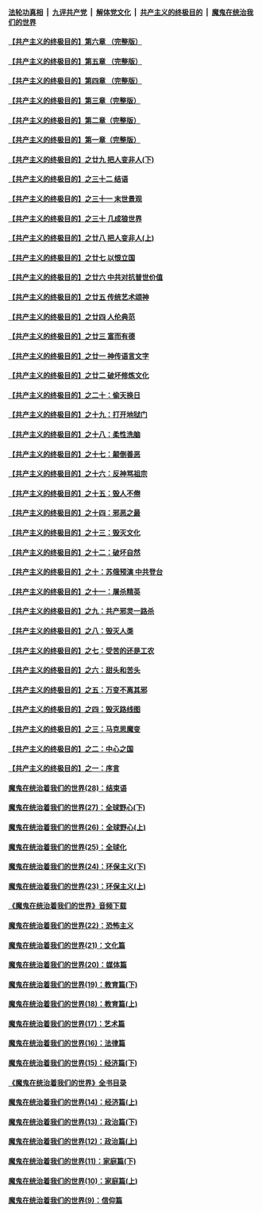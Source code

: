 ####  [法轮功真相](../../../../basic/blob/master/README.md?t=06261802) &nbsp;|&nbsp; [九评共产党](../../../../9ping.md/blob/master/README.md?t=06261802) &nbsp;|&nbsp; [解体党文化](../../../../jtdwh.md/blob/master/README.md?t=06261802)  &nbsp;|&nbsp; [共产主义的终极目的](../../../../gczydzjmd.md/blob/master/README.md?t=06261802) &nbsp;|&nbsp; [魔鬼在统治我们的世界](../../../../mgztzwmdsj.md/blob/master/README.md?t=06261802) 

#### [【共产主义的终极目的】第六章 （完整版）](../pages/nsc422/n11428913.md?t=06261802) 

#### [【共产主义的终极目的】第五章 （完整版）](../pages/nsc422/n11428912.md?t=06261802) 

#### [【共产主义的终极目的】第四章 （完整版）](../pages/nsc422/n11428907.md?t=06261802) 

#### [【共产主义的终极目的】第三章（完整版）](../pages/nsc422/n11428848.md?t=06261802) 

#### [【共产主义的终极目的】第二章（完整版）](../pages/nsc422/n11428831.md?t=06261802) 

#### [【共产主义的终极目的】第一章（完整版）](../pages/nsc422/n11417651.md?t=06261802) 

#### [【共产主义的终极目的】之廿九 把人变非人(下)](../pages/nsc422/n11344140.md?t=06261802) 

#### [【共产主义的终极目的】之三十二 结语](../pages/nsc422/n11360535.md?t=06261802) 

#### [【共产主义的终极目的】之三十一 末世景观](../pages/nsc422/n11351129.md?t=06261802) 

#### [【共产主义的终极目的】之三十 几成狼世界](../pages/nsc422/n11348280.md?t=06261802) 

#### [【共产主义的终极目的】之廿八 把人变非人(上)](../pages/nsc422/n11340492.md?t=06261802) 

#### [【共产主义的终极目的】之廿七 以恨立国](../pages/nsc422/n11336944.md?t=06261802) 

#### [【共产主义的终极目的】之廿六 中共对抗普世价值](../pages/nsc422/n11324785.md?t=06261802) 

#### [【共产主义的终极目的】之廿五 传统艺术颂神](../pages/nsc422/n11296396.md?t=06261802) 

#### [【共产主义的终极目的】之廿四 人伦典范](../pages/nsc422/n11296397.md?t=06261802) 

#### [【共产主义的终极目的】之廿三 富而有德](../pages/nsc422/n11283598.md?t=06261802) 

#### [【共产主义的终极目的】之廿一 神传语言文字](../pages/nsc422/n11263265.md?t=06261802) 

#### [【共产主义的终极目的】之廿二 破坏修炼文化](../pages/nsc422/n11245728.md?t=06261802) 

#### [【共产主义的终极目的】之二十：偷天换日](../pages/nsc422/n11238846.md?t=06261802) 

#### [【共产主义的终极目的】之十九：打开地狱门](../pages/nsc422/n11206376.md?t=06261802) 

#### [【共产主义的终极目的】之十八：柔性洗脑](../pages/nsc422/n11199994.md?t=06261802) 

#### [【共产主义的终极目的】之十七：颠倒善恶](../pages/nsc422/n11179782.md?t=06261802) 

#### [【共产主义的终极目的】之十六：反神骂祖宗](../pages/nsc422/n11166798.md?t=06261802) 

#### [【共产主义的终极目的】之十五：毁人不倦](../pages/nsc422/n11166792.md?t=06261802) 

#### [【共产主义的终极目的】之十四：邪恶之最](../pages/nsc422/n11150249.md?t=06261802) 

#### [【共产主义的终极目的】之十三：毁灭文化](../pages/nsc422/n11135227.md?t=06261802) 

#### [【共产主义的终极目的】之十二：破坏自然](../pages/nsc422/n11135214.md?t=06261802) 

#### [【共产主义的终极目的】之十：苏俄预演 中共登台](../pages/nsc422/n11118424.md?t=06261802) 

#### [【共产主义的终极目的】之十一：屠杀精英](../pages/nsc422/n11118442.md?t=06261802) 

#### [【共产主义的终极目的】之九：共产邪灵一路杀](../pages/nsc422/n11114139.md?t=06261802) 

#### [【共产主义的终极目的】之八：毁灭人类](../pages/nsc422/n11108503.md?t=06261802) 

#### [【共产主义的终极目的】之七：受苦的还是工农](../pages/nsc422/n11101809.md?t=06261802) 

#### [【共产主义的终极目的】之六：甜头和苦头](../pages/nsc422/n11096971.md?t=06261802) 

#### [【共产主义的终极目的】之五：万变不离其邪](../pages/nsc422/n11091285.md?t=06261802) 

#### [【共产主义的终极目的】之四：毁灭路线图](../pages/nsc422/n11086284.md?t=06261802) 

#### [【共产主义的终极目的】之三：马克思魔变](../pages/nsc422/n11061941.md?t=06261802) 

#### [【共产主义的终极目的】之二：中心之国](../pages/nsc422/n11047728.md?t=06261802) 

#### [【共产主义的终极目的】之一：序言](../pages/nsc422/n11086077.md?t=06261802) 

#### [魔鬼在统治着我们的世界(28)：结束语](../pages/nsc422/n10936246.md?t=06261802) 

#### [魔鬼在统治着我们的世界(27)：全球野心(下)](../pages/nsc422/n10928319.md?t=06261802) 

#### [魔鬼在统治着我们的世界(26)：全球野心(上)](../pages/nsc422/n10900318.md?t=06261802) 

#### [魔鬼在统治着我们的世界(25)：全球化](../pages/nsc422/n10788205.md?t=06261802) 

#### [魔鬼在统治着我们的世界(24)：环保主义(下)](../pages/nsc422/n10695307.md?t=06261802) 

#### [魔鬼在统治着我们的世界(23)：环保主义(上)](../pages/nsc422/n10688613.md?t=06261802) 

#### [《魔鬼在统治着我们的世界》音频下载](../pages/nsc422/n10635553.md?t=06261802) 

#### [魔鬼在统治着我们的世界(22)：恐怖主义](../pages/nsc422/n10614727.md?t=06261802) 

#### [魔鬼在统治着我们的世界(21)：文化篇](../pages/nsc422/n10597706.md?t=06261802) 

#### [魔鬼在统治着我们的世界(20)：媒体篇](../pages/nsc422/n10586579.md?t=06261802) 

#### [魔鬼在统治着我们的世界(19)：教育篇(下)](../pages/nsc422/n10564808.md?t=06261802) 

#### [魔鬼在统治着我们的世界(18)：教育篇(上)](../pages/nsc422/n10526970.md?t=06261802) 

#### [魔鬼在统治着我们的世界(17)：艺术篇](../pages/nsc422/n10499093.md?t=06261802) 

#### [魔鬼在统治着我们的世界(16)：法律篇](../pages/nsc422/n10485969.md?t=06261802) 

#### [魔鬼在统治着我们的世界(15)：经济篇(下)](../pages/nsc422/n10469975.md?t=06261802) 

#### [《魔鬼在统治着我们的世界》全书目录](../pages/nsc422/n10464261.md?t=06261802) 

#### [魔鬼在统治着我们的世界(14)：经济篇(上)](../pages/nsc422/n10457370.md?t=06261802) 

#### [魔鬼在统治着我们的世界(13)：政治篇(下)](../pages/nsc422/n10448270.md?t=06261802) 

#### [魔鬼在统治着我们的世界(12)：政治篇(上)](../pages/nsc422/n10444576.md?t=06261802) 

#### [魔鬼在统治着我们的世界(11)：家庭篇(下)](../pages/nsc422/n10440961.md?t=06261802) 

#### [魔鬼在统治着我们的世界(10)：家庭篇(上)](../pages/nsc422/n10435448.md?t=06261802) 

#### [魔鬼在统治着我们的世界(9)：信仰篇](../pages/nsc422/n10432159.md?t=06261802) 


